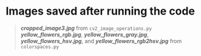 # Images saved after running the code

> ***cropped_image3.jpg*** from `cv2_image_operations.py`  
> ***yellow_flowers_rgb.jpg***, ***yellow_flowers_gray.jpg***, ***yellow_flowers_hsv.jpg***, and ***yellow_flowers_rgb2hsv.jpg*** from `colorspaces.py`
